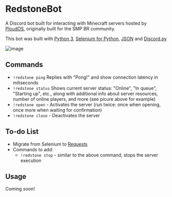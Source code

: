 # RedstoneBot

A Discord bot built for interacting with Minecraft servers hosted by [PloudOS](https://ploudos.com/), originally built for the SMP BR community.

This bot was built with [Python 3](http://python.org/), [Selenium for Python](https://selenium-python.readthedocs.io/#), [JSON](https://docs.python.org/3/library/json.html) and [Discord.py](https://github.com/Rapptz/discord.py)

![image](https://i.imgur.com/PcRwByp.png)


## Commands

* `!redstone ping` Replies with "Pong!" and show connection latency in miliseconds
* `!redstone status` Shows current server status: "Online", "In queue", "Starting up", etc., along with additional info about server resources, number of online players, and more (see picure above for example)
* `!redstone open` - Activates the server (run twice: once when opening, once more when waiting for confirmation)
* `!redstone close` - Deactivates the server

## To-do List

* Migrate from Selenium to [Requests](https://requests.readthedocs.io/en/master/)
* Commands to add:
  * `!redstone stop` - similar to the above command, stops the server execution
  
## Usage

Coming soon!
